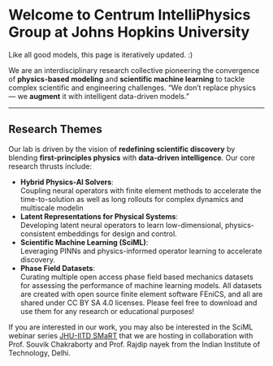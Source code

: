 # Welcome to Centrum IntelliPhysics Group at Johns Hopkins University
 Like all good models, this page is iteratively updated. :)

We are an interdisciplinary research collective pioneering the convergence of **physics-based modeling** and **scientific machine learning** to tackle complex scientific and engineering challenges. “We don’t replace physics — we **augment** it with intelligent data-driven models.”

---

## Research Themes

Our lab is driven by the vision of **redefining scientific discovery** by blending **first-principles physics** with **data-driven intelligence**. Our core research thrusts include:
- **Hybrid Physics-AI Solvers**:  
  Coupling neural operators with finite element methods to accelerate the time-to-solution as well as long rollouts for complex dynamics and multiscale modelin
- **Latent Representations for Physical Systems**:  
  Developing latent neural operators to learn low-dimensional, physics-consistent embeddings for design and control.
- **Scientific Machine Learning (SciML)**:  
  Leveraging PINNs and physics-informed operator learning to accelerate discovery.
- **Phase Field Datasets**:  
  Curating multiple open access phase field based mechanics datasets for assessing the performance of machine learning models. All datasets are created with open source finite element software FEniCS, and all are shared under CC BY SA 4.0 licenses. Please feel free to download and use them for any research or educational purposes!

If you are interested in our work, you may also be interested in the SciML webinar series [JHU-IITD SMaRT](https://github.com/JHU-IITD-SMaRT) that we are hosting in collaboration with Prof. Souvik Chakraborty and Prof. Rajdip nayek from the Indian Institute of Technology, Delhi. 
